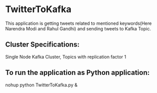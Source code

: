 # TwitterToKafka
This application is getting tweets related to mentioned keywords(Here Narendra Modi and Rahul Gandhi) and sending tweets to Kafka Topic.

## Cluster Specifications:
Single Node Kafka Cluster, Topics with replication factor 1

## To run the application as Python application:
nohup python TwitterToKafka.py &

